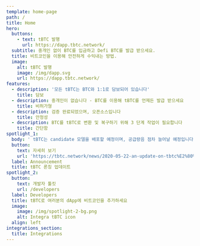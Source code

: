 ```yaml
---
template: home-page
path: /
title: Home
hero:
  buttons:
    - text: tBTC 발행
      url: https://dapp.tbtc.network/
  subtitle: 중개인 없이 BTC를 입금하고 Defi BTC를 발급 받으세요.
  title: 비트코인을 이용해 안전하게 수익내는 방법.
  image:
    alt: tBTC 발행
    image: /img/dapp.svg
    url: https://dapp.tbtc.network/
features:
  - description: '모든 tBTC는 BTC와 1:1로 담보되어 있습니다'
    title: 담보
  - description: 중개인이 없습니다 - BTC를 이용해 tBTC를 언제든 발급 받으세요
    title: 비허가형
  - description: 검증 완료되었으며, 오픈소스입니다
    title: 안정성
  - description: BTC를 tBTC로 변환 및 복구하기 위해 3 단계 작업이 필요합니다
    title: 간단함
spotlight_1:
  body: ' tBTC는 candidate 모델을 배포할 예정이며, 공급량음 점차 늘어날 예정입니다. 추가적인 검증 과 10배의 버그 바운티를 통해 확대된 보안을 제공합니다.'
  button:
    text: 자세히 보기
    url: 'https://tbtc.network/news/2020-05-22-an-update-on-tbtc%E2%80%99s-launch/'
  label: Announcement
  title: tBTC 론칭 업데이트
spotlight_2:
  button:
    text: 개발자 툴킷
    url: /developers
  label: Developers
  title: tBTC로 여러분의 dApp에 비트코인을 추가하세요
  image:
    image: /img/spotlight-2-bg.png
    alt: Integra tBTC icon
  align: left
integrations_section:
  title: Integrations
---
```


